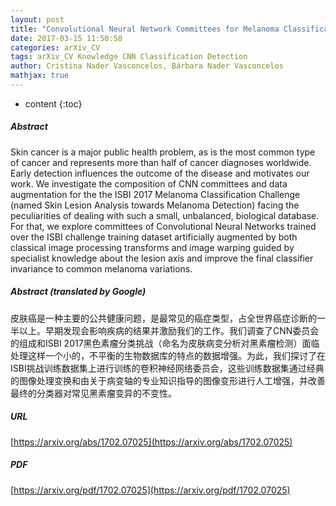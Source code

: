 ```yaml
---
layout: post
title: "Convolutional Neural Network Committees for Melanoma Classification with Classical And Expert Knowledge Based Image Transforms Data Augmentation"
date: 2017-03-15 11:50:58
categories: arXiv_CV
tags: arXiv_CV Knowledge CNN Classification Detection
author: Cristina Nader Vasconcelos, Bárbara Nader Vasconcelos
mathjax: true
---
```


* content
{:toc}

##### Abstract
Skin cancer is a major public health problem, as is the most common type of cancer and represents more than half of cancer diagnoses worldwide. Early detection influences the outcome of the disease and motivates our work. We investigate the composition of CNN committees and data augmentation for the the ISBI 2017 Melanoma Classification Challenge (named Skin Lesion Analysis towards Melanoma Detection) facing the peculiarities of dealing with such a small, unbalanced, biological database. For that, we explore committees of Convolutional Neural Networks trained over the ISBI challenge training dataset artificially augmented by both classical image processing transforms and image warping guided by specialist knowledge about the lesion axis and improve the final classifier invariance to common melanoma variations.

##### Abstract (translated by Google)
皮肤癌是一种主要的公共健康问题，是最常见的癌症类型，占全世界癌症诊断的一半以上。早期发现会影响疾病的结果并激励我们的工作。我们调查了CNN委员会的组成和ISBI 2017黑色素瘤分类挑战（命名为皮肤病变分析对黑素瘤检测）面临处理这样一个小的，不平衡的生物数据库的特点的数据增强。为此，我们探讨了在ISBI挑战训练数据集上进行训练的卷积神经网络委员会，这些训练数据集通过经典的图像处理变换和由关于病变轴的专业知识指导的图像变形进行人工增强，并改善最终的分类器对常见黑素瘤变异的不变性。

##### URL
[https://arxiv.org/abs/1702.07025](https://arxiv.org/abs/1702.07025)

##### PDF
[https://arxiv.org/pdf/1702.07025](https://arxiv.org/pdf/1702.07025)

